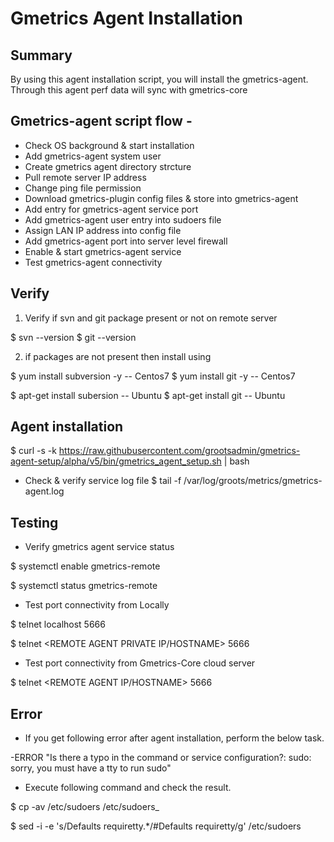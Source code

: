 # Gmetrics Agent Installation

## Summary
By using this agent installation script, you will install the gmetrics-agent. Through this agent perf data will sync with gmetrics-core

## Gmetrics-agent script flow - 
- Check OS background & start installation
- Add gmetrics-agent system user
- Create gmetrics agent directory strcture
- Pull remote server IP address
- Change ping file permission
- Download gmetrics-plugin config files & store into gmetrics-agent 
- Add entry for gmetrics-agent service port 
- Add gmetrics-agent user entry into sudoers file
- Assign LAN IP address into config file
- Add gmetrics-agent port into server level firewall
- Enable & start gmetrics-agent service
- Test gmetrics-agent connectivity

## Verify

1. Verify if svn and git package present or not on remote server

$ svn --version 
$ git --version 

2. if packages are not present then install using 

$ yum install subversion -y -- Centos7
$ yum install git -y -- Centos7

$ apt-get install subersion -- Ubuntu 
$ apt-get install git -- Ubuntu

## Agent installation 

$ curl -s -k https://raw.githubusercontent.com/grootsadmin/gmetrics-agent-setup/alpha/v5/bin/gmetrics_agent_setup.sh | bash

- Check & verify service log file
$ tail -f /var/log/groots/metrics/gmetrics-agent.log

## Testing
- Verify gmetrics agent service status

$ systemctl enable gmetrics-remote

$ systemctl status gmetrics-remote

- Test port connectivity from Locally

$ telnet localhost 5666

$ telnet <REMOTE AGENT PRIVATE IP/HOSTNAME> 5666

- Test port connectivity from Gmetrics-Core cloud server

$ telnet <REMOTE AGENT IP/HOSTNAME> 5666

## Error
- If you get following error after agent installation, perform the below task.

-ERROR 
"Is there a typo in the command or service configuration?: sudo: sorry, you must have a tty to run sudo"

- Execute following command and check the result.

$ cp -av /etc/sudoers /etc/sudoers_<DATE>

$ sed -i -e 's/Defaults    requiretty.*/#Defaults    requiretty/g' /etc/sudoers
